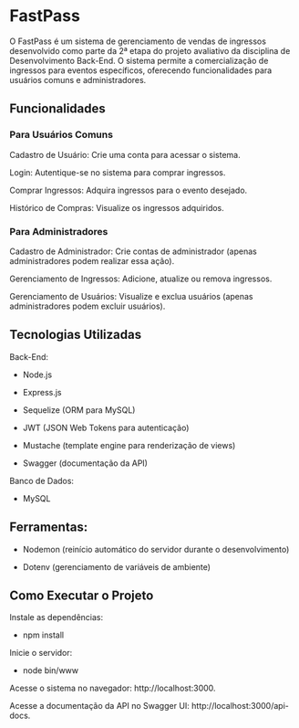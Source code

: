 # FastPass
O FastPass é um sistema de gerenciamento de vendas de ingressos desenvolvido como parte da 2ª etapa do projeto avaliativo da disciplina de Desenvolvimento Back-End. O sistema permite a comercialização de ingressos para eventos específicos, oferecendo funcionalidades para usuários comuns e administradores.

## Funcionalidades
### Para Usuários Comuns
Cadastro de Usuário: Crie uma conta para acessar o sistema.

Login: Autentique-se no sistema para comprar ingressos.

Comprar Ingressos: Adquira ingressos para o evento desejado.

Histórico de Compras: Visualize os ingressos adquiridos.

### Para Administradores
Cadastro de Administrador: Crie contas de administrador (apenas administradores podem realizar essa ação).

Gerenciamento de Ingressos: Adicione, atualize ou remova ingressos.

Gerenciamento de Usuários: Visualize e exclua usuários (apenas administradores podem excluir usuários).

## Tecnologias Utilizadas
Back-End:

- Node.js

- Express.js

- Sequelize (ORM para MySQL)

- JWT (JSON Web Tokens para autenticação)

- Mustache (template engine para renderização de views)

- Swagger (documentação da API)

Banco de Dados:

- MySQL

## Ferramentas:

- Nodemon (reinício automático do servidor durante o desenvolvimento)

- Dotenv (gerenciamento de variáveis de ambiente)

## Como Executar o Projeto

Instale as dependências:
- npm install

Inicie o servidor:
- node bin/www

Acesse o sistema no navegador: http://localhost:3000.

Acesse a documentação da API no Swagger UI: http://localhost:3000/api-docs.

